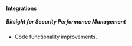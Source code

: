 
#### Integrations

##### Bitsight for Security Performance Management

- Code functionality improvements.